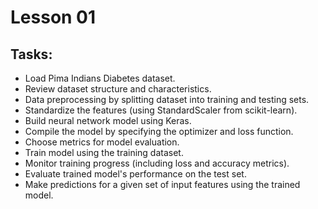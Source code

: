 # Lesson 01

## Tasks:

- Load Pima Indians Diabetes dataset.
- Review dataset structure and characteristics.
- Data preprocessing by splitting dataset into training and testing sets.
- Standardize the features (using StandardScaler from scikit-learn).
- Build neural network model using Keras.
- Compile the model by specifying the optimizer and loss function.
- Choose metrics for model evaluation.
- Train model using the training dataset.
- Monitor training progress (including loss and accuracy metrics).
- Evaluate trained model's performance on the test set.
- Make predictions for a given set of input features using the trained model.

